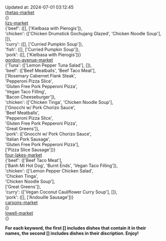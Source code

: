 Updated at: 2024-07-01 03:12:45  
[rhetas-market](https://wisc-housingdining.nutrislice.com/menu/rhetas-market/dinner/2024-07-01)  
{}  
[lizs-market](https://wisc-housingdining.nutrislice.com/menu/lizs-market/dinner/2024-07-01)  
{'beef': ([], ['Kielbasa with Pierogis']),  
 'chicken': (['Chicken Drumstick Gochujang Glazed', 'Chicken Noodle Soup'], []),  
 'curry': ([], ['Curried Pumpkin Soup']),  
 'fish': ([], ['Curried Pumpkin Soup']),  
 'pork': ([], ['Kielbasa with Pierogis'])}  
[gordon-avenue-market](https://wisc-housingdining.nutrislice.com/menu/gordon-avenue-market/dinner/2024-07-01)  
{'Tuna': (['Lemon Pepper Tuna Salad'], []),  
 'beef': (['Beef Meatballs', 'Beef Taco Meat'],  
          ['Rosemary Cabernet Flank Steak',  
           'Pepperoni Pizza Slice',  
           'Gluten Free Pork Pepperoni Pizza',  
           'Vegan Taco Filling',  
           'Bacon Cheeseburger']),  
 'chicken': (['Chicken Tinga', 'Chicken Noodle Soup'],  
             ['Gnocchi w/ Pork Chorizo Sauce',  
              'Beef Meatballs',  
              'Pepperoni Pizza Slice',  
              'Gluten Free Pork Pepperoni Pizza',  
              'Great Greens']),  
 'pork': (['Gnocchi w/ Pork Chorizo Sauce',  
           'Italian Pork Sausage',  
           'Gluten Free Pork Pepperoni Pizza'],  
          ['Pizza Slice Sausage'])}  
[four-lakes-market](https://wisc-housingdining.nutrislice.com/menu/four-lakes-market/dinner/2024-07-01)  
{'beef': (['Beef Taco Meat'],  
          ['Banh Mi Hot Dog', 'Burnt Ends', 'Vegan Taco Filling']),  
 'chicken': (['Lemon Pepper Chicken Salad',  
              'Chicken Tinga',  
              'Chicken Noodle Soup'],  
             ['Great Greens']),  
 'curry': (['Vegan Coconut Cauliflower Curry Soup'], []),  
 'pork': ([], ['Andouille Sausage'])}  
[carsons-market](https://wisc-housingdining.nutrislice.com/menu/carsons-market/dinner/2024-07-01)  
{}  
[lowell-market](https://wisc-housingdining.nutrislice.com/menu/lowell-market/dinner/2024-07-01)  
{}  
  
**For each keyword, the first [] includes dishes that contain it in their names, the second [] includes dishes in their discription. Enjoy!**  
